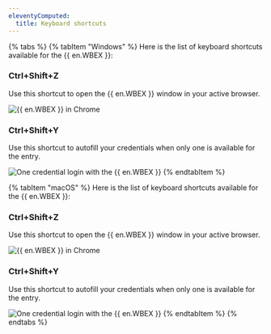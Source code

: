 ```yaml
---
eleventyComputed:
  title: Keyboard shortcuts
---
```

{% tabs %}
{% tabItem "Windows" %}
Here is the list of keyboard shortcuts available for the {{ en.WBEX }}:  

### Ctrl+Shift+Z

Use this shortcut to open the {{ en.WBEX }} window in your active browser.  

![{{ en.WBEX }} in Chrome](https://webdevolutions.azureedge.net/docs/en/dwl/Dwl4029.png)

### Ctrl+Shift+Y 

Use this shortcut to autofill your credentials when only one is available for the entry.  

![One credential login with the {{ en.WBEX }}](https://webdevolutions.azureedge.net/docs/en/dwl/Dwl4030.png)
{% endtabItem %}

{% tabItem "macOS" %}
Here is the list of keyboard shortcuts available for the {{ en.WBEX }}:  

### Ctrl+Shift+Z

Use this shortcut to open the {{ en.WBEX }} window in your active browser.  

![{{ en.WBEX }} in Chrome](https://webdevolutions.azureedge.net/docs/en/dwl/Dwl4029.png)

### Ctrl+Shift+Y 

Use this shortcut to autofill your credentials when only one is available for the entry.  

![One credential login with the {{ en.WBEX }}](https://webdevolutions.azureedge.net/docs/en/dwl/Dwl4030.png)
{% endtabItem %}
{% endtabs %}